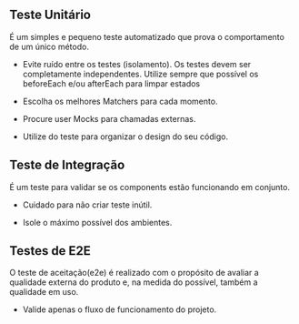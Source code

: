 ## Teste Unitário
É um simples e pequeno teste automatizado que prova o comportamento de um único método.

- Evite ruído entre os testes (isolamento). 
Os testes devem ser completamente independentes.
Utilize sempre que possível os beforeEach e/ou afterEach para limpar estados

- Escolha os melhores Matchers para cada momento.

- Procure user Mocks para chamadas externas.

- Utilize do teste para organizar o design do seu código.

## Teste de Integração
É um teste para validar se os components estão funcionando em conjunto.

- Cuidado para não criar teste inútil. 

- Isole o máximo possível dos ambientes.

## Testes de E2E
O teste de aceitação(e2e) é realizado com o propósito de avaliar a qualidade externa do produto e, na medida do possível, também a qualidade em uso.

- Valide apenas o fluxo de funcionamento do projeto.

